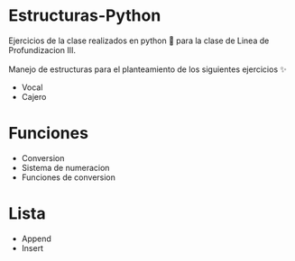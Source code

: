 # Estructuras-Python
Ejercicios de la clase realizados en python 🐍 para la clase de Linea de Profundizacion III. <br><br>
Manejo de estructuras para el planteamiento de los siguientes ejercicios ✨<br>
* Vocal
* Cajero

# Funciones
* Conversion
* Sistema de numeracion
* Funciones de conversion


# Lista
* Append 
* Insert